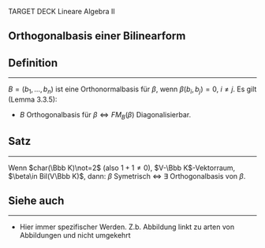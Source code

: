 
TARGET DECK
Lineare Algebra II

Orthogonalbasis einer Bilinearform
--
## Definition
***
$B=(b_1,\dots,b_n)$ ist eine Orthonormalbasis für $\beta$, wenn $\beta(b_i,b_j)=0$, $i\not=j$.
Es gilt (Lemma 3.3.5):
- $B \text{ Orthogonalbasis für } \beta\iff FM_B(\beta)\text{ Diagonalisierbar.}$
## Satz
***
Wenn $char(\Bbb K)\not=2$ (also $1+1\not=0$), $V-\Bbb K$-Vektorraum, $\beta\in Bil(V\Bbb K)$, dann:
$\beta$ Symetrisch $\iff$ $\exists$ Orthogonalbasis von $\beta$.
## Siehe auch
***
* Hier immer spezifischer Werden. Z.b. Abbildung linkt zu arten von Abbildungen und nicht umgekehrt